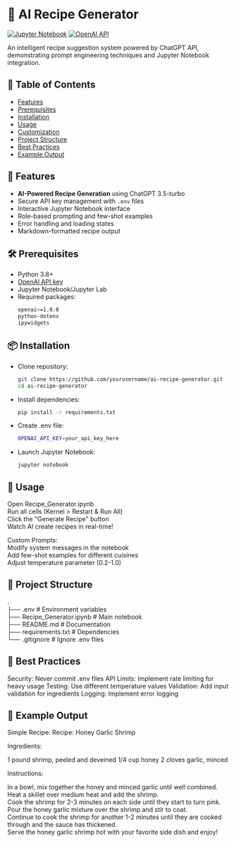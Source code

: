 # 🍳 AI Recipe Generator

[![Jupyter Notebook](https://img.shields.io/badge/Jupyter-Notebook-orange)](recipe_generator.ipynb)
[![OpenAI API](https://img.shields.io/badge/OpenAI-API-412991)](https://platform.openai.com)

An intelligent recipe suggestion system powered by ChatGPT API, demonstrating prompt engineering techniques and Jupyter Notebook integration.

## 📖 Table of Contents
- [Features](#-features)
- [Prerequisites](#-prerequisites)
- [Installation](#-installation)
- [Usage](#-usage)
- [Customization](#-customization)
- [Project Structure](#-project-structure)
- [Best Practices](#-best-practices)
- [Example Output](#-example-output)

## 🌟 Features
- **AI-Powered Recipe Generation** using ChatGPT 3.5-turbo
- Secure API key management with `.env` files
- Interactive Jupyter Notebook interface
- Role-based prompting and few-shot examples
- Error handling and loading states
- Markdown-formatted recipe output

## 🛠 Prerequisites
- Python 3.8+
- [OpenAI API key](https://platform.openai.com/api-keys)
- Jupyter Notebook/Jupyter Lab
- Required packages:
  ```bash
  openai>=1.0.0
  python-dotenv
  ipywidgets

## 📦 Installation
- Clone repository:
  ```bash
  git clone https://github.com/yourusername/ai-recipe-generator.git
  cd ai-recipe-generator
- Install dependencies:
  ```bash
  pip install -r requirements.txt
- Create .env file:
  ```bash
  OPENAI_API_KEY=your_api_key_here
- Launch Jupyter Notebook:
  ```bash
  jupyter notebook

## 🚀 Usage
Open Recipe_Generator.ipynb<br>
Run all cells (Kernel > Restart & Run All)<br>
Click the "Generate Recipe" button<br>
Watch AI create recipes in real-time!<br>

Custom Prompts:<br>
Modify system messages in the notebook<br>
Add few-shot examples for different cuisines<br>
Adjust temperature parameter (0.2-1.0)<br>

## 📂 Project Structure
.\
├── .env                    # Environment variables\
├── Recipe_Generator.ipynb  # Main notebook\
├── README.md               # Documentation\
├── requirements.txt        # Dependencies\
└── .gitignore              # Ignore .env files

## 🔑 Best Practices
Security: Never commit .env files
API Limits: Implement rate limiting for heavy usage
Testing: Use different temperature values
Validation: Add input validation for ingredients
Logging: Implement error logging

## 📝 Example Output
Simple Recipe: Recipe: Honey Garlic Shrimp

Ingredients:

1 pound shrimp, peeled and deveined
1/4 cup honey
2 cloves garlic, minced

Instructions:

In a bowl, mix together the honey and minced garlic until well combined.\
Heat a skillet over medium heat and add the shrimp.\
Cook the shrimp for 2-3 minutes on each side until they start to turn pink.\
Pour the honey garlic mixture over the shrimp and stir to coat.\
Continue to cook the shrimp for another 1-2 minutes until they are cooked through and the sauce has thickened.\
Serve the honey garlic shrimp hot with your favorite side dish and enjoy!


